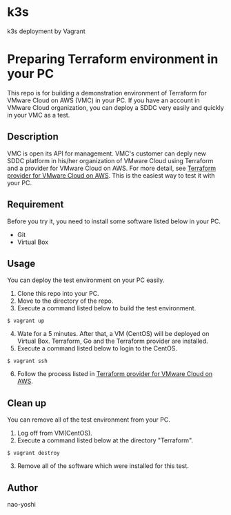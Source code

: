 # k3s
k3s deployment by Vagrant


# Preparing Terraform environment in your PC
This repo is for building a demonstration environment of Terraform for VMware Cloud on AWS (VMC) in your PC. If you have an account in VMware Cloud organization, you can deploy a SDDC very easily and quickly in your VMC as a test. 

## Description
VMC is open its API for management. VMC's customer can deply new SDDC platform in his/her organization of VMware Cloud using Terraform and a provider for VMware Cloud on AWS. For more detail, see [Terraform provider for VMware Cloud on AWS](https://github.com/vmware/terraform-provider-vmc). This is the easiest way to test it with your PC.


## Requirement
Before you try it, you need to install some software listed below in your PC.
- Git
- Virtual Box


## Usage
You can deploy the test environment on your PC easily.
1. Clone this repo into your PC.
2. Move to the directory of the repo.
3. Execute a command listed below to build the test environment.
  ```
  $ vagrant up
  ```
4. Wate for a 5 minutes. After that, a VM (CentOS) will be deployed on Virtual Box. Terraform, Go and the Terraform provider are installed.
5. Execute a command listed below to login to the CentOS.
  ```
  $ vagrant ssh
  ```
6. Follow the process listed in [Terraform provider for VMware Cloud on AWS](https://github.com/vmware/terraform-provider-vmc). 

## Clean up
You can remove all of the test environment from your PC.

1. Log off from VM(CentOS).
2. Execute a command listed below at the directory "Terraform".
```
$ vagrant destroy
```
3. Remove all of the software which were installed for this test.


## Author
nao-yoshi
